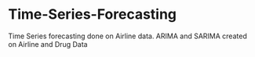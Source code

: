 # Time-Series-Forecasting
Time Series forecasting done on Airline data. ARIMA and SARIMA created on Airline and Drug Data
